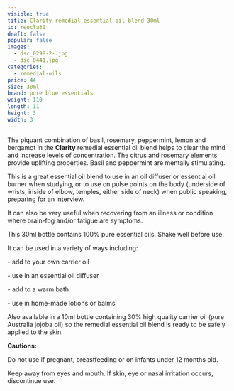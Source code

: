 ```yaml
---
visible: true
title: Clarity remedial essential oil blend 30ml
id: reocla30
draft: false
popular: false
images:
  - dsc_0298-2-.jpg
  - dsc_0441.jpg
categories:
  - remedial-oils
price: 44
size: 30ml
brand: pure blue essentials
weight: 110
length: 11
height: 3
width: 3
---
```

The piquant combination of basil, rosemary, peppermint, lemon and bergamot in the **Clarity** remedial essential oil blend helps to clear the mind and increase levels of concentration. The citrus and rosemary elements provide uplifting properties. Basil and peppermint are mentally stimulating.

This is a great essential oil blend to use in an oil diffuser or essential oil burner when studying, or to use on pulse points on the body (underside of wrists, inside of elbow, temples, either side of neck) when public speaking, preparing for an interview.

It can also be very useful when recovering from an illness or condition where brain-fog and/or fatigue are symptoms.

This 30ml bottle contains 100% pure essential oils. Shake well before use.

It can be used in a variety of ways including:

\- add to your own carrier oil

\- use in an essential oil diffuser

\- add to a warm bath

\- use in home-made lotions or balms

Also available in a 10ml bottle containing 30% high quality carrier oil (pure Australia jojoba oil) so the remedial essential oil blend is ready to be safely applied to the skin.

**Cautions:**

Do not use if pregnant, breastfeeding or on infants under 12 months old.

Keep away from eyes and mouth. If skin, eye or nasal irritation occurs, discontinue use.